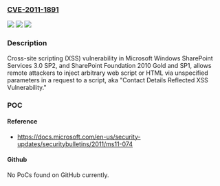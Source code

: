 ### [CVE-2011-1891](https://cve.mitre.org/cgi-bin/cvename.cgi?name=CVE-2011-1891)
![](https://img.shields.io/static/v1?label=Product&message=n%2Fa&color=blue)
![](https://img.shields.io/static/v1?label=Version&message=n%2Fa&color=blue)
![](https://img.shields.io/static/v1?label=Vulnerability&message=n%2Fa&color=brighgreen)

### Description

Cross-site scripting (XSS) vulnerability in Microsoft Windows SharePoint Services 3.0 SP2, and SharePoint Foundation 2010 Gold and SP1, allows remote attackers to inject arbitrary web script or HTML via unspecified parameters in a request to a script, aka "Contact Details Reflected XSS Vulnerability."

### POC

#### Reference
- https://docs.microsoft.com/en-us/security-updates/securitybulletins/2011/ms11-074

#### Github
No PoCs found on GitHub currently.

